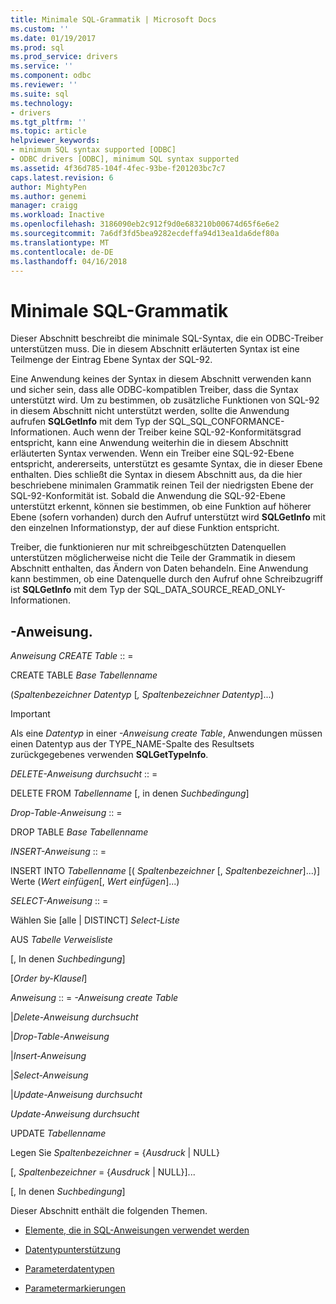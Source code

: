 ```yaml
---
title: Minimale SQL-Grammatik | Microsoft Docs
ms.custom: ''
ms.date: 01/19/2017
ms.prod: sql
ms.prod_service: drivers
ms.service: ''
ms.component: odbc
ms.reviewer: ''
ms.suite: sql
ms.technology:
- drivers
ms.tgt_pltfrm: ''
ms.topic: article
helpviewer_keywords:
- minimum SQL syntax supported [ODBC]
- ODBC drivers [ODBC], minimum SQL syntax supported
ms.assetid: 4f36d785-104f-4fec-93be-f201203bc7c7
caps.latest.revision: 6
author: MightyPen
ms.author: genemi
manager: craigg
ms.workload: Inactive
ms.openlocfilehash: 3186090eb2c912f9d0e683210b00674d65f6e6e2
ms.sourcegitcommit: 7a6df3fd5bea9282ecdeffa94d13ea1da6def80a
ms.translationtype: MT
ms.contentlocale: de-DE
ms.lasthandoff: 04/16/2018
---
```

# <a name="sql-minimum-grammar"></a>Minimale SQL-Grammatik
Dieser Abschnitt beschreibt die minimale SQL-Syntax, die ein ODBC-Treiber unterstützen muss. Die in diesem Abschnitt erläuterten Syntax ist eine Teilmenge der Eintrag Ebene Syntax der SQL-92.  
  
 Eine Anwendung keines der Syntax in diesem Abschnitt verwenden kann und sicher sein, dass alle ODBC-kompatiblen Treiber, dass die Syntax unterstützt wird. Um zu bestimmen, ob zusätzliche Funktionen von SQL-92 in diesem Abschnitt nicht unterstützt werden, sollte die Anwendung aufrufen **SQLGetInfo** mit dem Typ der SQL_SQL_CONFORMANCE-Informationen. Auch wenn der Treiber keine SQL-92-Konformitätsgrad entspricht, kann eine Anwendung weiterhin die in diesem Abschnitt erläuterten Syntax verwenden. Wenn ein Treiber eine SQL-92-Ebene entspricht, andererseits, unterstützt es gesamte Syntax, die in dieser Ebene enthalten. Dies schließt die Syntax in diesem Abschnitt aus, da die hier beschriebene minimalen Grammatik reinen Teil der niedrigsten Ebene der SQL-92-Konformität ist. Sobald die Anwendung die SQL-92-Ebene unterstützt erkennt, können sie bestimmen, ob eine Funktion auf höherer Ebene (sofern vorhanden) durch den Aufruf unterstützt wird **SQLGetInfo** mit den einzelnen Informationstyp, der auf diese Funktion entspricht.  
  
 Treiber, die funktionieren nur mit schreibgeschützten Datenquellen unterstützen möglicherweise nicht die Teile der Grammatik in diesem Abschnitt enthalten, das Ändern von Daten behandeln. Eine Anwendung kann bestimmen, ob eine Datenquelle durch den Aufruf ohne Schreibzugriff ist **SQLGetInfo** mit dem Typ der SQL_DATA_SOURCE_READ_ONLY-Informationen.  
  
## <a name="statement"></a>-Anweisung.  
 *Anweisung CREATE Table* :: =  
  
 CREATE TABLE *Base Tabellenname*  
  
 (*Spaltenbezeichner Datentyp* [*, Spaltenbezeichner Datentyp*]...)  
  
> [!IMPORTANT]  
>  Als eine *Datentyp* in einer *-Anweisung create Table*, Anwendungen müssen einen Datentyp aus der TYPE_NAME-Spalte des Resultsets zurückgegebenes verwenden **SQLGetTypeInfo**.  
  
 *DELETE-Anweisung durchsucht* :: =  
  
 DELETE FROM *Tabellenname* [, in denen *Suchbedingung*]  
  
 *Drop-Table-Anweisung* :: =  
  
 DROP TABLE *Base Tabellenname*  
  
 *INSERT-Anweisung* :: =  
  
 INSERT INTO *Tabellenname* [( *Spaltenbezeichner* [, *Spaltenbezeichner*]...)]      Werte (*Wert einfügen*[, *Wert einfügen*]...)  
  
 *SELECT-Anweisung* :: =  
  
 Wählen Sie [alle &#124; DISTINCT] *Select-Liste*  
  
 AUS *Tabelle Verweisliste*  
  
 [, In denen *Suchbedingung*]  
  
 [*Order by-Klausel*]  
  
 *Anweisung* :: = *-Anweisung create Table*  
  
 &#124;*Delete-Anweisung durchsucht*  
  
 &#124;*Drop-Table-Anweisung*  
  
 &#124;*Insert-Anweisung*  
  
 &#124;*Select-Anweisung*  
  
 &#124;*Update-Anweisung durchsucht*  
  
 *Update-Anweisung durchsucht*  
  
 UPDATE *Tabellenname*  
  
 Legen Sie *Spaltenbezeichner* = {*Ausdruck* &#124; NULL}  
  
 [, *Spaltenbezeichner* = {*Ausdruck* &#124; NULL}]...  
  
 [, In denen *Suchbedingung*]  
  
 Dieser Abschnitt enthält die folgenden Themen.  
  
-   [Elemente, die in SQL-­Anweisungen verwendet werden](../../../odbc/reference/appendixes/elements-used-in-sql-statements.md)  
  
-   [Datentypunterstützung](../../../odbc/reference/appendixes/data-type-support.md)  
  
-   [Parameterdatentypen](../../../odbc/reference/appendixes/parameter-data-types.md)  
  
-   [Parametermarkierungen](../../../odbc/reference/appendixes/parameter-markers.md)
